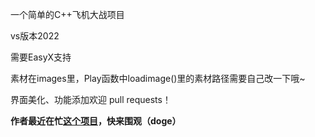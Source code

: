 一个简单的C++飞机大战项目

vs版本2022

需要EasyX支持

素材在images里，Play函数中loadimage()里的素材路径需要自己改一下哦~

界面美化、功能添加欢迎 pull requests！

**作者最近在忙[这个项目](https://github.com/SCTOSOP/MaL)，快来围观（doge）**
